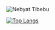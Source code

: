 <!-- ### Hi there 👋 -->

<!--
**nebyatweb/nebyatweb** is a ✨ _special_ ✨ repository because its `README.md` (this file) appears on your GitHub profile.

Here are some ideas to get you started:

- 🔭 I’m currently working on ...
- 🌱 I’m currently learning ...
- 👯 I’m looking to collaborate on ...
- 🤔 I’m looking for help with ...
- 💬 Ask me about ...
- 📫 How to reach me: ...
- 😄 Pronouns: ...
- ⚡ Fun fact: ...
-->
<div align="center>
<p align="center"> <img src="https://github-readme-stats.vercel.app/api?username=nebyatweb&show_icons=true&theme=gotham" alt="Nebyat Tibebu" /></p>
  
[![Top Langs](https://github-readme-stats.vercel.app/api/top-langs/?username=nebyatweb&layout=compact)](https://github.com/nebyatweb/github-readme-stats)
                                                                                                                                            </div>
